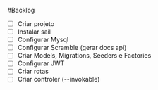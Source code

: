 #Backlog

- [ ] Criar projeto
- [ ] Instalar sail
- [ ] Configurar Mysql
- [ ] Configurar Scramble (gerar docs api)
- [ ] Criar Models, Migrations, Seeders e Factories
- [ ] Configurar JWT
- [ ] Criar rotas
- [ ] Criar controler (--invokable)
